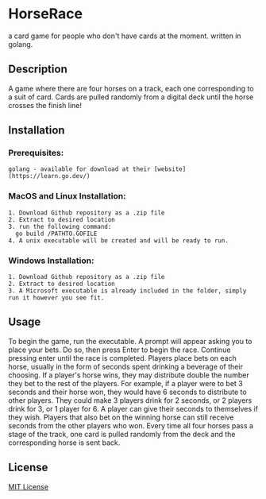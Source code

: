# HorseRace
  a card game for people who don't have cards at the moment. written in golang.
## Description
  A game where there are four horses on a track, each one corresponding to a suit of card. Cards are pulled randomly from a digital 
deck until the horse crosses the finish line! 

## Installation
  ### Prerequisites:
    golang - available for download at their [website](https://learn.go.dev/)
  ### MacOS and Linux Installation:
    1. Download Github repository as a .zip file
    2. Extract to desired location
    3. run the following command:
      go build /PATHTO.GOFILE
    4. A unix executable will be created and will be ready to run.
   ### Windows Installation:
    1. Download Github repository as a .zip file
    2. Extract to desired location
    3. A Microsoft executable is already included in the folder, simply run it however you see fit. 
## Usage
  To begin the game, run the executable. A prompt will appear asking you to place your bets. Do so, then press Enter to begin the race. Continue pressing enter until the race is completed. 
  Players place bets on each horse, usually in the form of seconds spent drinking a 
beverage of their choosing. If a player's horse wins, they may distribute double the number they bet to the rest of the players.
  For example, if a player were to bet 3 seconds and their horse won, they would have 6 seconds to distribute to other players. They
could make 3 players drink for 2 seconds, or 2 players drink for 3, or 1 player for 6. A player can give their seconds to themselves
if they wish. 
  Players that also bet on the winning horse can still receive seconds from the other players who won. 
  Every time all four horses pass a stage of the track, one card is pulled randomly from the deck and the corresponding horse is sent back.
## License
[MIT License](https://github.com/Evangardner/HorseRace/blob/master/LICENSE)

